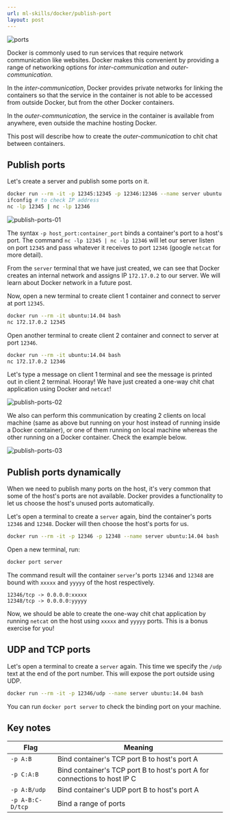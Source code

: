 ```yaml
---
url: ml-skills/docker/publish-port
layout: post
---
```


![ports][ports]

Docker is commonly used to run services that require network communication like websites.
Docker makes this convenient by providing a range of networking options for _inter-communication_ and _outer-communication_.

In the _inter-communication_, Docker provides private networks for linking the containers so that the service in the container is not able to be accessed from outside Docker, but from the other Docker containers.

In the _outer-communication_, the service in the container is available from anywhere, even outside the machine hosting Docker.

This post will describe how to create the _outer-communication_ to chit chat between containers.

<toc>

## Publish ports

Let's create a server and publish some ports on it.

```bash
docker run --rm -it -p 12345:12345 -p 12346:12346 --name server ubuntu:14.04 bash
ifconfig # to check IP address
nc -lp 12345 | nc -lp 12346
```

![publish-ports-01][publish-ports-01]

The syntax `-p host_port:container_port` binds a container's port to a host's port. The command `nc -lp 12345 | nc -lp 12346` will let our server listen on port `12345` and pass whatever it receives to port `12346` (google `netcat` for more detail).

From the `server` terminal that we have just created, we can see that Docker creates an internal network and assigns IP `172.17.0.2` to our server. We will learn about Docker network in a future post.

Now, open a new terminal to create client 1 container and connect to server at port `12345`.

```bash
docker run --rm -it ubuntu:14.04 bash
nc 172.17.0.2 12345
```

Open another terminal to create client 2 container and connect to server at port `12346`.

```bash
docker run --rm -it ubuntu:14.04 bash
nc 172.17.0.2 12346
```

Let's type a message on client 1 terminal and see the message is printed out in client 2 terminal. Hooray! We have just created a one-way chit chat application using Docker and `netcat`!

![publish-ports-02][publish-ports-02]

We also can perform this communication by creating 2 clients on local machine (same as above but running on your host instead of running inside a Docker container), or one of them running on local machine whereas the other running on a Docker container. Check the example below.

![publish-ports-03][publish-ports-03]

## Publish ports dynamically

When we need to publish many ports on the host, it's very common that some of the host's ports are not available.
Docker provides a functionality to let us choose the host's unused ports automatically.

Let's open a terminal to create a `server` again, bind the container's ports `12346` and `12348`. Docker will then choose the host's ports for us.

```bash
docker run --rm -it -p 12346 -p 12348 --name server ubuntu:14.04 bash
```

Open a new terminal, run:

```bash
docker port server
```

The command result will the container `server`'s ports `12346` and `12348` are bound with `xxxxx` and `yyyyy` of the host respectively.

```
12346/tcp -> 0.0.0.0:xxxxx
12348/tcp -> 0.0.0.0:yyyyy
```

Now, we should be able to create the one-way chit chat application by running `netcat` on the host using `xxxxx` and `yyyyy` ports. This is a bonus exercise for you!

## UDP and TCP ports

Let's open a terminal to create a `server` again. This time we specify the `/udp` text at the end of the port number. This will expose the port outside using UDP.

```bash
docker run --rm -it -p 12346/udp --name server ubuntu:14.04 bash
```

You can run `docker port server` to check the binding port on your machine.

## Key notes

| Flag             | Meaning                                                                   |
| ---------------- | ------------------------------------------------------------------------- |
| `-p A:B`         | Bind container's TCP port B to host's port A                              |
| `-p C:A:B`       | Bind container's TCP port B to host's port A for connections to host IP C |
| `-p A:B/udp`     | Bind container's UDP port B to host's port A                              |
| `-p A-B:C-D/tcp` | Bind a range of ports                                                     |

<!-- MARKDOWN LINKS & IMAGES -->

[ports]: /assets/images/ml-skills/docker/publish-port/ports.jpg
[publish-ports-01]: /assets/images/ml-skills/docker/publish-port/publish-ports-01.png
[publish-ports-02]: /assets/images/ml-skills/docker/publish-port/publish-ports-02.png
[publish-ports-03]: /assets/images/ml-skills/docker/publish-port/publish-ports-03.png
